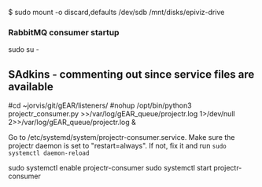 $ sudo mount -o discard,defaults /dev/sdb /mnt/disks/epiviz-drive

### RabbitMQ consumer startup
sudo su -

## SAdkins - commenting out since service files are available
#cd ~jorvis/git/gEAR/listeners/
#nohup /opt/bin/python3 projectr_consumer.py >>/var/log/gEAR_queue/projectr.log 1>/dev/null 2>>/var/log/gEAR_queue/projectr.log &

Go to /etc/systemd/system/projectr-consumer.service. Make sure the projectr daemon is set to "restart=always". If not, fix it and run `sudo systemctl daemon-reload`

sudo systemctl enable projectr-consumer
sudo systemctl start projectr-consumer